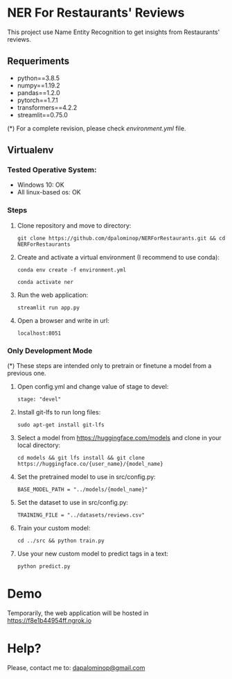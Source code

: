 # NER For Restaurants' Reviews
This project use Name Entity Recognition to get insights from Restaurants' reviews.

## Requeriments
- python==3.8.5
- numpy==1.19.2
- pandas==1.2.0
- pytorch==1.7.1
- transformers==4.2.2
- streamlit==0.75.0

(*) For a complete revision, please check *environment.yml* file.

## Virtualenv

### Tested Operative System:

- Windows 10: OK
- All linux-based os: OK

### Steps

1. Clone repository and move to directory:

    ```git clone https://github.com/dpalominop/NERForRestaurants.git && cd NERForRestaurants```
2. Create and activate a virtual environment (I recommend to use conda):

    ```conda env create -f environment.yml```
    
    ```conda activate ner```
3. Run the web application:

    ```streamlit run app.py```
4. Open a browser and write in url:

    ```localhost:8051```

### Only Development Mode

(*) These steps are intended only to pretrain or finetune a model from a previous one.

1. Open config.yml and change value of stage to devel:

    ```stage: "devel"```
2. Install git-lfs to run long files:

    ```sudo apt-get install git-lfs```
3. Select a model from https://huggingface.com/models and clone in your local directory:

    ```cd models && git lfs install && git clone https://huggingface.co/{user_name}/{model_name}```
4. Set the pretrained model to use in src/config.py:

    ```BASE_MODEL_PATH = "../models/{model_name}"```
4. Set the dataset to use in src/config.py:

    ```TRAINING_FILE = "../datasets/reviews.csv"```
5. Train your custom model:

    ```cd ../src && python train.py```
6. Use your new custom model to predict tags in a text:

    ```python predict.py```
    
# Demo

Temporarily, the web application will be hosted in https://f8e1b44954ff.ngrok.io

# Help?

Please, contact me to: dapalominop@gmail.com
